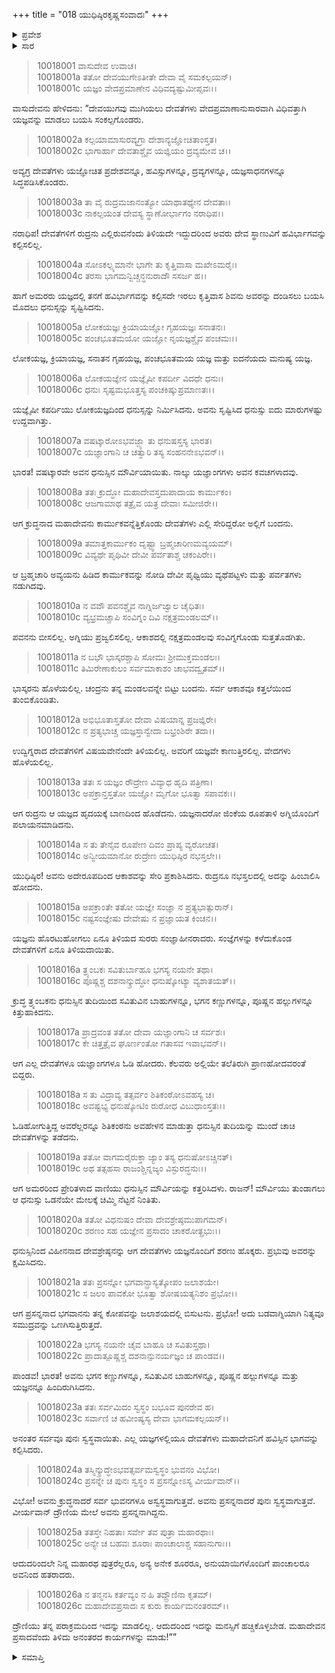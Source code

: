 +++
title = "018 ಯುಧಿಷ್ಠಿರಕೃಷ್ಣಸಂವಾದಃ"
+++

<details><summary>ಪ್ರವೇಶ</summary>


।।   ಓಂ ಓಂ ನಮೋ ನಾರಾಯಣಾಯ।।   ಶ್ರೀ ವೇದವ್ಯಾಸಾಯ ನಮಃ ।।

ಶ್ರೀ ಕೃಷ್ಣದ್ವೈಪಾಯನ ವೇದವ್ಯಾಸ ವಿರಚಿತ  

**ಶ್ರೀ ಮಹಾಭಾರತ**

**ಸೌಪ್ತಿಕ ಪರ್ವ**

**ಐಷೀಕ ಪರ್ವ**

**ಅಧ್ಯಾಯ 18**

</details>

<details><summary>ಸಾರ</summary>

ರುದ್ರನು ಯಜ್ಞವನ್ನು ಗೆದ್ದಿದುದರ ಕಥೆಯನ್ನು ಕೃಷ್ಣನು ಯುಧಿಷ್ಠಿರನಿಗೆ ಹೇಳಿ “ಎಲ್ಲವೂ ಮಹಾದೇವನ ಪ್ರಸಾದವೆಂದು ಸ್ವೀಕರಿಸು!” ಎಂದು ಸಂತವಿಸಿದುದು (1-26).


</details>



> 10018001  ವಾಸುದೇವ ಉವಾಚ।  
10018001a ತತೋ ದೇವಯುಗೇಽತೀತೇ ದೇವಾ ವೈ ಸಮಕಲ್ಪಯನ್।  
10018001c ಯಜ್ಞಂ ವೇದಪ್ರಮಾಣೇನ ವಿಧಿವದ್ಯಷ್ಟುಮೀಪ್ಸವಃ।।

ವಾಸುದೇವನು ಹೇಳಿದನು: “ದೇವಯುಗವು ಮುಗಿಯಲು ದೇವತೆಗಳು ವೇದಪ್ರಮಾಣಾನುಸಾರವಾಗಿ ವಿಧಿವತ್ತಾಗಿ ಯಜ್ಞವನ್ನು ಮಾಡಲು ಬಯಸಿ ಸಂಕಲ್ಪಗೊಂಡರು.

> 10018002a ಕಲ್ಪಯಾಮಾಸುರವ್ಯಗ್ರಾ ದೇಶಾನ್ಯಜ್ಞೋಚಿತಾಂಸ್ತತ।  
10018002c ಭಾಗಾರ್ಹಾ ದೇವತಾಶ್ಚೈವ ಯಜ್ಞಿಯಂ ದ್ರವ್ಯಮೇವ ಚ।।

ಅವ್ಯಗ್ರ ದೇವತೆಗಳು ಯಜ್ಞೋಚಿತ ಪ್ರದೇಶವನ್ನೂ, ಹವಿಸ್ಸುಗಳನ್ನೂ, ದ್ರವ್ಯಗಳನ್ನೂ, ಯಜ್ಞಸಾಧನಗಳನ್ನೂ ಸಿದ್ಧಪಡಿಸಿಕೊಂಡರು.

> 10018003a ತಾ ವೈ ರುದ್ರಮಜಾನಂತ್ಯೋ ಯಾಥಾತಥ್ಯೇನ ದೇವತಾಃ।  
10018003c ನಾಕಲ್ಪಯಂತ ದೇವಸ್ಯ ಸ್ಥಾಣೋರ್ಭಾಗಂ ನರಾಧಿಪ।।

ನರಾಧಿಪ! ದೇವತೆಗಳಿಗೆ ರುದ್ರನು ಎಲ್ಲಿರುವನೆಂದು ತಿಳಿಯದೇ ಇದ್ದುದರಿಂದ ಅವರು ದೇವ ಸ್ಥಾಣುವಿಗೆ ಹವಿರ್ಭಾಗವನ್ನು ಕಲ್ಪಿಸಲಿಲ್ಲ.

> 10018004a ಸೋಽಕಲ್ಪ್ಯಮಾನೇ ಭಾಗೇ ತು ಕೃತ್ತಿವಾಸಾ ಮಖೇಽಮರೈಃ।  
10018004c ತರಸಾ ಭಾಗಮನ್ವಿಚ್ಚನ್ಧನುರಾದೌ ಸಸರ್ಜ ಹ।।

ಹಾಗೆ ಅಮರರು ಯಜ್ಞದಲ್ಲಿ ತನಗೆ ಹವಿರ್ಭಾಗವನ್ನು ಕಲ್ಪಿಸದೇ ಇರಲು ಕೃತ್ತಿವಾಸ ಶಿವನು ಅವರನ್ನು ದಂಡಿಸಲು ಬಯಸಿ ಮೊದಲು ಧನುಸ್ಸನ್ನು ಸೃಷ್ಟಿಸಿದನು.

> 10018005a ಲೋಕಯಜ್ಞಃ ಕ್ರಿಯಾಯಜ್ಞೋ ಗೃಹಯಜ್ಞಃ ಸನಾತನಃ।  
10018005c ಪಂಚಭೂತಮಯೋ ಯಜ್ಞೋ ನೃಯಜ್ಞಶ್ಚೈವ ಪಂಚಮಃ।।

ಲೋಕಯಜ್ಞ, ಕ್ರಿಯಾಯಜ್ಞ, ಸನಾತನ ಗೃಹಯಜ್ಞ, ಪಂಚಭೂತಮಯ ಯಜ್ಞ ಮತ್ತು ಐದನೆಯದು ಮನುಷ್ಯ ಯಜ್ಞ.

> 10018006a ಲೋಕಯಜ್ಞೇನ ಯಜ್ಞೈಷೀ ಕಪರ್ದೀ ವಿದಧೇ ಧನುಃ।  
10018006c ಧನುಃ ಸೃಷ್ಟಮಭೂತ್ತಸ್ಯ ಪಂಚಕಿಷ್ಕುಪ್ರಮಾಣತಃ।।

ಯಜ್ಞೈಷೀ ಕಪರ್ದಿಯು ಲೋಕಯಜ್ಞದಿಂದ ಧನುಸ್ಸನ್ನು ನಿರ್ಮಿಸಿದನು. ಅವನು ಸೃಷ್ಟಿಸಿದ ಧನುಸ್ಸು ಐದು ಮಾರುಗಳಷ್ಟು ಉದ್ದವಾಗಿತ್ತು.

> 10018007a ವಷಟ್ಕಾರೋಽಭವಜ್ಜ್ಯಾ ತು ಧನುಷಸ್ತಸ್ಯ ಭಾರತ।  
10018007c ಯಜ್ಞಾಂಗಾನಿ ಚ ಚತ್ವಾರಿ ತಸ್ಯ ಸಂಹನನೇಽಭವನ್।।

ಭಾರತ! ವಷಟ್ಕಾರವೇ ಅವನ ಧನುಸ್ಸಿನ ಮೌರ್ವಿಯಾಯಿತು. ನಾಲ್ಕು ಯಜ್ಞಾಂಗಗಳು ಅವನ ಕವಚಗಳಾದವು.

> 10018008a ತತಃ ಕ್ರುದ್ಧೋ ಮಹಾದೇವಸ್ತದುಪಾದಾಯ ಕಾರ್ಮುಕಂ।  
10018008c ಆಜಗಾಮಾಥ ತತ್ರೈವ ಯತ್ರ ದೇವಾಃ ಸಮೀಜಿರೇ।।

ಆಗ ಕ್ರುದ್ಧನಾದ ಮಹಾದೇವನು ಕಾರ್ಮುಕವನ್ನೆತ್ತಿಕೊಂಡು ದೇವತೆಗಳು ಎಲ್ಲಿ ಸೇರಿದ್ದರೋ ಅಲ್ಲಿಗೆ ಬಂದನು.

> 10018009a ತಮಾತ್ತಕಾರ್ಮುಕಂ ದೃಷ್ಟ್ವಾ ಬ್ರಹ್ಮಚಾರಿಣಮವ್ಯಯಮ್।  
10018009c ವಿವ್ಯಥೇ ಪೃಥಿವೀ ದೇವೀ ಪರ್ವತಾಶ್ಚ ಚಕಂಪಿರೇ।।

ಆ ಬ್ರಹ್ಮಚಾರಿ ಅವ್ಯಯನು ಹಿಡಿದ ಕಾರ್ಮುಕವನ್ನು ನೋಡಿ ದೇವೀ ಪೃಥ್ವಿಯು ವ್ಯಥೆಪಟ್ಟಳು ಮತ್ತು ಪರ್ವತಗಳು ನಡುಗಿದವು.

> 10018010a ನ ವವೌ ಪವನಶ್ಚೈವ ನಾಗ್ನಿರ್ಜಜ್ವಾಲ ಚೈಧಿತಃ।  
10018010c ವ್ಯಭ್ರಮಚ್ಚಾಪಿ ಸಂವಿಗ್ನಂ ದಿವಿ ನಕ್ಷತ್ರಮಂಡಲಮ್।।

ಪವನನು ಬೀಸಲಿಲ್ಲ. ಅಗ್ನಿಯು ಪ್ರಜ್ವಲಿಸಲಿಲ್ಲ. ಆಕಾಶದಲ್ಲಿ ನಕ್ಷತ್ರಮಂಡಲವು ಸಂವಿಗ್ನಗೊಂಡು ಸುತ್ತತೊಡಗಿತು.

> 10018011a ನ ಬಭೌ ಭಾಸ್ಕರಶ್ಚಾಪಿ ಸೋಮಃ ಶ್ರೀಮುಕ್ತಮಂಡಲಃ।  
10018011c ತಿಮಿರೇಣಾಕುಲಂ ಸರ್ವಮಾಕಾಶಂ ಚಾಭವದ್ವೃತಮ್।।

ಭಾಸ್ಕರನು ಹೊಳೆಯಲಿಲ್ಲ. ಚಂದ್ರನು ತನ್ನ ಮಂಡಲವನ್ನೇ ಬಿಟ್ಟು ಬಂದನು. ಸರ್ವ ಆಕಾಶವೂ ಕತ್ತಲೆಯಿಂದ ತುಂಬಿಕೊಂಡಿತು.

> 10018012a ಅಭಿಭೂತಾಸ್ತತೋ ದೇವಾ ವಿಷಯಾನ್ನ ಪ್ರಜಜ್ಞಿರೇ।  
10018012c ನ ಪ್ರತ್ಯಭಾಚ್ಚ ಯಜ್ಞಸ್ತಾನ್ವೇದಾ ಬಭ್ರಂಶಿರೇ ತದಾ।।

ಉದ್ವಿಗ್ನರಾದ ದೇವತೆಗಳಿಗೆ ವಿಷಯವೇನೆಂದೇ ತಿಳಿಯಲಿಲ್ಲ. ಅವರಿಗೆ ಯಜ್ಞವೇ ಕಾಣುತ್ತಿರಲಿಲ್ಲ. ವೇದಗಳು ಹೊಳೆಯಲಿಲ್ಲ.

> 10018013a ತತಃ ಸ ಯಜ್ಞಂ ರೌದ್ರೇಣ ವಿವ್ಯಾಧ ಹೃದಿ ಪತ್ರಿಣಾ।  
10018013c ಅಪಕ್ರಾನ್ತಸ್ತತೋ ಯಜ್ಞೋ ಮೃಗೋ ಭೂತ್ವಾ ಸಪಾವಕಃ।।

ಆಗ ರುದ್ರನು ಆ ಯಜ್ಞದ ಹೃದಯಕ್ಕೆ ಬಾಣದಿಂದ ಹೊಡೆದನು. ಯಜ್ಞನಾದರೋ ಜಿಂಕೆಯ ರೂಪತಾಳಿ ಅಗ್ನಿಯೊಂದಿಗೆ ಪಲಾಯನಮಾಡಿದನು.

> 10018014a ಸ ತು ತೇನೈವ ರೂಪೇಣ ದಿವಂ ಪ್ರಾಪ್ಯ ವ್ಯರೋಚತ।  
10018014c ಅನ್ವೀಯಮಾನೋ ರುದ್ರೇಣ ಯುಧಿಷ್ಠಿರ ನಭಸ್ತಲೇ।।

ಯುಧಿಷ್ಠಿರ! ಅವನು ಅದೇರೂಪದಿಂದ ಆಕಾಶವನ್ನು ಸೇರಿ ಪ್ರಕಾಶಿಸಿದನು. ರುದ್ರನೂ ನಭಸ್ತಲದಲ್ಲಿ ಅದನ್ನು ಹಿಂಬಾಲಿಸಿ ಹೋದನು.

> 10018015a ಅಪಕ್ರಾಂತೇ ತತೋ ಯಜ್ಞೇ ಸಂಜ್ಞಾ ನ ಪ್ರತ್ಯಭಾತ್ಸುರಾನ್।  
10018015c ನಷ್ಟಸಂಜ್ಞೇಷು ದೇವೇಷು ನ ಪ್ರಜ್ಞಾಯತ ಕಿಂಚನ।।

ಯಜ್ಞನು ಹೊರಟುಹೋಗಲು ಏನೂ ತಿಳಿಯದ ಸುರರು ಸಂಜ್ಞಾಹೀನರಾದರು. ಸಂಜ್ಞೆಗಳನ್ನು ಕಳೆದುಕೊಂಡ ದೇವತೆಗಳಿಗೆ ಏನೂ ತಿಳಿಯದಾಯಿತು.

> 10018016a ತ್ರ್ಯಂಬಕಃ ಸವಿತುರ್ಬಾಹೂ ಭಗಸ್ಯ ನಯನೇ ತಥಾ।  
10018016c ಪೂಷ್ಣಶ್ಚ ದಶನಾನ್ಕ್ರುದ್ಧೋ ಧನುಷ್ಕೋಟ್ಯಾ ವ್ಯಶಾತಯತ್।।

ಕ್ರುದ್ಧ ತ್ರ್ಯಂಬಕನು ಧನುಸ್ಸಿನ ತುದಿಯಿಂದ ಸವಿತುವಿನ ಬಾಹುಗಳನ್ನೂ, ಭಗನ ಕಣ್ಣುಗಳನ್ನೂ, ಪೂಷ್ಣನ ಹಲ್ಲುಗಳನ್ನೂ ಕಿತ್ತುಹಾಕಿದನು.

> 10018017a ಪ್ರಾದ್ರವಂತ ತತೋ ದೇವಾ ಯಜ್ಞಾಂಗಾನಿ ಚ ಸರ್ವಶಃ।  
10018017c ಕೇ ಚಿತ್ತತ್ರೈವ ಘೂರ್ಣಂತೋ ಗತಾಸವ ಇವಾಭವನ್।।

ಆಗ ಎಲ್ಲ ದೇವತೆಗಳೂ ಯಜ್ಞಾಂಗಗಳೂ ಓಡಿ ಹೋದರು. ಕೆಲವರು ಅಲ್ಲಿಯೇ ತಲೆತಿರುಗಿ ಪ್ರಾಣಹೋದವರಂತೆ ಬಿದ್ದರು.

> 10018018a ಸ ತು ವಿದ್ರಾವ್ಯ ತತ್ಸರ್ವಂ ಶಿತಿಕಂಠೋಽವಹಸ್ಯ ಚ।  
10018018c ಅವಷ್ಟಭ್ಯ ಧನುಷ್ಕೋಟಿಂ ರುರೋಧ ವಿಬುಧಾಂಸ್ತತಃ।।

ಓಡಿಹೋಗುತ್ತಿದ್ದ ಅವರೆಲ್ಲರನ್ನೂ ಶಿತಿಕಂಠನು ಅವಹೇಳನ ಮಾಡುತ್ತಾ ಧನುಸ್ಸಿನ ತುದಿಯನ್ನು ಮುಂದೆ ಚಾಚಿ ದೇವತೆಗಳನ್ನು ತಡೆದನು.

> 10018019a ತತೋ ವಾಗಮರೈರುಕ್ತಾ ಜ್ಯಾಂ ತಸ್ಯ ಧನುಷೋಽಚ್ಚಿನತ್।  
10018019c ಅಥ ತತ್ಸಹಸಾ ರಾಜಂಶ್ಚಿನ್ನಜ್ಯಂ ವಿಸ್ಫುರದ್ಧನುಃ।।

ಆಗ ಅಮರರಿಂದ ಪ್ರೇರಿತಳಾದ ವಾಣಿಯು ಧನುಸ್ಸಿನ ಮೌರ್ವಿಯನ್ನು ಕತ್ತರಿಸಿದಳು. ರಾಜನ್! ಮೌರ್ವಿಯು ತುಂಡಾಗಲು ಆ ಧನುಸ್ಸು ಒಡನೆಯೇ ಮೇಲಕ್ಕೆ ಚಿಮ್ಮಿ ನೆಟ್ಟನೆ ನಿಂತಿತು.

> 10018020a ತತೋ ವಿಧನುಷಂ ದೇವಾ ದೇವಶ್ರೇಷ್ಠಮುಪಾಗಮನ್।  
10018020c ಶರಣಂ ಸಹ ಯಜ್ಞೇನ ಪ್ರಸಾದಂ ಚಾಕರೋತ್ಪ್ರಭುಃ।।

ಧನುಸ್ಸಿನಿಂದ ವಿಹೀನನಾದ ದೇವಶ್ರೇಷ್ಠನನ್ನು ಆಗ ದೇವತೆಗಳು ಯಜ್ಞನೊಂದಿಗೆ ಶರಣು ಹೊಕ್ಕರು. ಪ್ರಭುವು ಅವರನ್ನು ಕ್ಷಮಿಸಿದನು.

> 10018021a ತತಃ ಪ್ರಸನ್ನೋ ಭಗವಾನ್ಪ್ರಾಸ್ಯತ್ಕೋಪಂ ಜಲಾಶಯೇ।  
10018021c ಸ ಜಲಂ ಪಾವಕೋ ಭೂತ್ವಾ ಶೋಷಯತ್ಯನಿಶಂ ಪ್ರಭೋ।।

ಆಗ ಪ್ರಸನ್ನನಾದ ಭಗವಾನನು ತನ್ನ ಕೋಪವನ್ನು ಜಲಾಶಯದಲ್ಲಿ ಬಿಸುಟನು. ಪ್ರಭೋ! ಅದು ಬಡವಾಗ್ನಿಯಾಗಿ ನಿತ್ಯವೂ ಸಮುದ್ರವನ್ನು ಒಣಗಿಸುತ್ತಿರುತ್ತದೆ.

> 10018022a ಭಗಸ್ಯ ನಯನೇ ಚೈವ ಬಾಹೂ ಚ ಸವಿತುಸ್ತಥಾ।  
10018022c ಪ್ರಾದಾತ್ಪೂಷ್ಣಶ್ಚ ದಶನಾನ್ಪುನರ್ಯಜ್ಞಂ ಚ ಪಾಂಡವ।।

ಪಾಂಡವ! ಭಾರತ! ಅವನು ಭಗನ ಕಣ್ಣುಗಳನ್ನೂ, ಸವಿತುವಿನ ಬಾಹುಗಳನ್ನೂ, ಪೂಷ್ಣನ ಹಲ್ಲುಗಳನ್ನೂ ಮತ್ತು ಯಜ್ಞನನ್ನೂ ಹಿಂದಿರುಗಿಸಿದನು.

> 10018023a ತತಃ ಸರ್ವಮಿದಂ ಸ್ವಸ್ಥಂ ಬಭೂವ ಪುನರೇವ ಹ।  
10018023c ಸರ್ವಾಣಿ ಚ ಹವೀಂಷ್ಯಸ್ಯ ದೇವಾ ಭಾಗಮಕಲ್ಪಯನ್।।

ಅನಂತರ ಸರ್ವವೂ ಪುನಃ ಸ್ವಸ್ಥವಾಯಿತು. ಎಲ್ಲ ಯಜ್ಞಗಳಲ್ಲಿಯೂ ದೇವತೆಗಳು ಮಹಾದೇವನಿಗೆ ಹವಿಸ್ಸಿನ ಭಾಗವನ್ನು ಕಲ್ಪಿಸಿದರು.

> 10018024a ತಸ್ಮಿನ್ಕ್ರುದ್ಧೇಽಭವತ್ಸರ್ವಮಸ್ವಸ್ಥಂ ಭುವನಂ ವಿಭೋ।  
10018024c ಪ್ರಸನ್ನೇ ಚ ಪುನಃ ಸ್ವಸ್ಥಂ ಸ ಪ್ರಸನ್ನೋಽಸ್ಯ ವೀರ್ಯವಾನ್।।

ವಿಭೋ! ಅವನು ಕ್ರುದ್ಧನಾದರೆ ಸರ್ವ ಭುವನಗಳೂ ಅಸ್ವಸ್ಥವಾಗುತ್ತವೆ. ಅವನು ಪ್ರಸನ್ನನಾದರೆ ಪುನಃ ಸ್ವಸ್ಥವಾಗುತ್ತವೆ. ವೀರ್ಯವಾನ್ ದ್ರೌಣಿಯ ಮೇಲೆ ಅವನು ಪ್ರಸನ್ನನಾಗಿದ್ದನು.

> 10018025a ತತಸ್ತೇ ನಿಹತಾಃ ಸರ್ವೇ ತವ ಪುತ್ರಾ ಮಹಾರಥಾಃ।  
10018025c ಅನ್ಯೇ ಚ ಬಹವಃ ಶೂರಾಃ ಪಾಂಚಾಲಾಶ್ಚ ಸಹಾನುಗಾಃ।।

ಆದುದರಿಂದಲೇ ನಿನ್ನ ಮಹಾರಥ ಪುತ್ರರೆಲ್ಲರೂ, ಅನ್ಯ ಅನೇಕ ಶೂರರೂ, ಅನುಯಾಯಿಗಳೊಂದಿಗೆ ಪಾಂಚಾಲರೂ ಅವನಿಂದ ಹತರಾದರು.

> 10018026a ನ ತನ್ಮನಸಿ ಕರ್ತವ್ಯಂ ನ ಹಿ ತದ್ದ್ರೌಣಿನಾ ಕೃತಮ್।  
10018026c ಮಹಾದೇವಪ್ರಸಾದಃ ಸ ಕುರು ಕಾರ್ಯಮನಂತರಮ್।।

ದ್ರೌಣಿಯು ತನ್ನ ಪರಾಕ್ರಮದಿಂದ ಇದನ್ನು ಮಾಡಲಿಲ್ಲ. ಆದುದರಿಂದ ಇದನ್ನು ಮನಸ್ಸಿಗೆ ಹಚ್ಚಿಕೊಳ್ಳಬೇಡ. ಮಹಾದೇವನ ಪ್ರಸಾದವೆಂದು ತಿಳಿದು ಅನಂತರದ ಕಾರ್ಯಗಳನ್ನು ಮಾಡು!””


<details><summary>ಸಮಾಪ್ತಿ</summary>

ಇತಿ ಶ್ರೀಮಹಾಭಾರತೇ ಸೌಪ್ತಿಕಪರ್ವಣಿ ಐಷೀಕಪರ್ವಣಿ ಅಷ್ಟಾದಶೋಽಧ್ಯಾಯಃ।।  
ಇದು ಶ್ರೀಮಹಾಭಾರತದಲ್ಲಿ ಸೌಪ್ತಿಕಪರ್ವದಲ್ಲಿ ಐಷೀಕಪರ್ವದಲ್ಲಿ ಹದಿನೆಂಟನೇ ಅಧ್ಯಾಯವು.  
ಇತಿ ಶ್ರೀ ಮಹಾಭಾರತೇ ಸೌಪ್ತಿಕಪರ್ವಣಿ ಐಷೀಕಪರ್ವಃ।  
ಇದು ಶ್ರೀ ಮಹಾಭಾರತದಲ್ಲಿ ಸೌಪ್ತಿಕಪರ್ವದಲ್ಲಿ ಐಷೀಕಪರ್ವವು.  
ಇತಿ ಶ್ರೀ ಮಹಾಭಾರತೇ ಸೌಪ್ತಿಕಪರ್ವಃ।  
ಇದು ಶ್ರೀ ಮಹಾಭಾರತದಲ್ಲಿ ಸೌಪ್ತಿಕಪರ್ವವು.  
ಇದೂವರೆಗಿನ ಒಟ್ಟು ಮಹಾಪರ್ವಗಳು-10/18, ಉಪಪರ್ವಗಳು-79/100, ಅಧ್ಯಾಯಗಳು-1301/1995, ಶ್ಲೋಕಗಳು-49280/73784.


</details>
